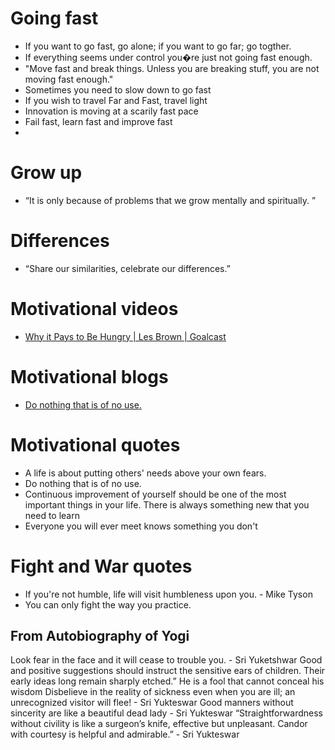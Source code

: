 # Going fast
* If you want to go fast, go alone; if you want to go far; go togther.
* If everything seems under control you�re just not going fast enough. 
* "Move fast and break things. Unless you are breaking stuff, you are not moving fast enough."
* Sometimes you need to slow down to go fast
* If you wish to travel Far and Fast, travel light
* Innovation is moving at a scarily fast pace
* Fail fast, learn fast and improve fast
* 

# Grow up
* “It is only because of problems that we grow mentally and spiritually. ” 


# Differences
* “Share our similarities, celebrate our differences.” 



# Motivational videos
* [Why it Pays to Be Hungry | Les Brown | Goalcast](https://youtu.be/xFr0FKnaLDk)

# Motivational blogs
* [Do nothing that is of no use.](https://rubikscode.net/2018/04/23/how-to-use-miyamoto-musashis-philosophy-to-become-better-software-crafter/)

# Motivational quotes
* A life is about putting others' needs above your own fears. 
* Do nothing that is of no use.
* Continuous improvement of yourself should be one of the most important things in your life. There is always something new that you need to learn 
* Everyone you will ever meet knows something you don't

# Fight and War quotes
* If you're not humble, life will visit humbleness upon you. - Mike Tyson
* You can only fight the way you practice.

## From Autobiography of Yogi
Look fear in the face and it will cease to trouble you. - Sri Yuketshwar
Good and positive suggestions should instruct the sensitive ears of children. Their early ideas long remain sharply etched.”
He is a fool that cannot conceal his wisdom
Disbelieve in the reality of sickness even when you are ill; an unrecognized visitor will flee! - Sri Yukteswar
Good manners without sincerity are like a beautiful dead lady - Sri Yukteswar
“Straightforwardness without civility is like a surgeon’s knife, effective but unpleasant. Candor with courtesy is helpful and admirable.”  - Sri Yukteswar
